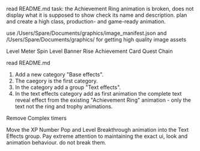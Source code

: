 read README.md
task:
the Achievement Ring animation is broken, does not display what it is supposed to show check its name and description. plan and create a high class, production- and game-ready animation.


use /Users/Spare/Documents/graphics/image_manifest.json and /Users/Spare/Documents/graphics/ for getting high quality image assets

Level Meter Spin
Level Banner Rise
Achievement Card
Quest Chain

read README.md

1. Add a new category "Base effects".
2. The caegory is the first category.
3. In the category add a group "Text effects".
4. In the text effects category add as first animation the complete text reveal effect from the existing "Achievement Ring" animation - only the text not the ring and trophy animations.


Remove Complex timers

Move the XP Number Pop and Level Breakthrough animation into the Text Effects group. Pay extreme attention to maintaining the exact ui, look and animation behaviour. do not break them.
